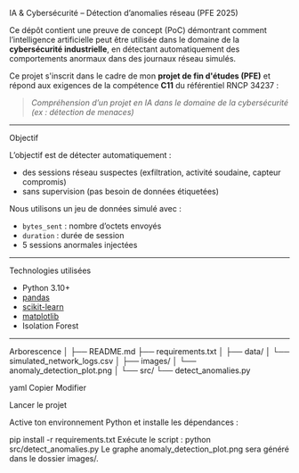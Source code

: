   IA & Cybersécurité – Détection d’anomalies réseau (PFE 2025)

Ce dépôt contient une preuve de concept (PoC) démontrant comment l’intelligence artificielle peut être utilisée dans le domaine de la **cybersécurité industrielle**, en détectant automatiquement des comportements anormaux dans des journaux réseau simulés.

  Ce projet s'inscrit dans le cadre de mon **projet de fin d'études (PFE)** et répond aux exigences de la compétence **C11** du référentiel RNCP 34237 :
> *Compréhension d’un projet en IA dans le domaine de la cybersécurité (ex : détection de menaces)*

---

  Objectif

L’objectif est de détecter automatiquement :
- des sessions réseau suspectes (exfiltration, activité soudaine, capteur compromis)
- sans supervision (pas besoin de données étiquetées)

Nous utilisons un jeu de données simulé avec :
- `bytes_sent` : nombre d’octets envoyés
- `duration` : durée de session
- 5 sessions anormales injectées

---

  Technologies utilisées

- Python 3.10+
- [pandas](https://pandas.pydata.org/)
- [scikit-learn](https://scikit-learn.org/)
- [matplotlib](https://matplotlib.org/)
- Isolation Forest

---

  Arborescence
│
├── README.md
├── requirements.txt
│
├── data/
│ └── simulated_network_logs.csv
│
├── images/
│ └── anomaly_detection_plot.png
│
└── src/
└── detect_anomalies.py

yaml
Copier
Modifier
 
  Lancer le projet

Active ton environnement Python et installe les dépendances :

 
pip install -r requirements.txt
Exécute le script :
python src/detect_anomalies.py
 Le graphe anomaly_detection_plot.png sera généré dans le dossier images/.

